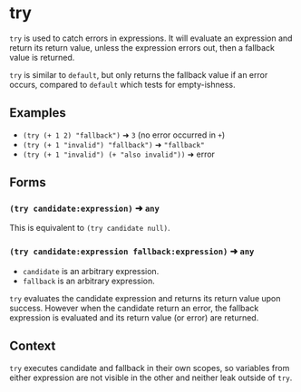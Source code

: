 # try

`try` is used to catch errors in expressions. It will evaluate an expression and
return its return value, unless the expression errors out, then a fallback value
is returned.

`try` is similar to `default`, but only returns the fallback value if an error
occurs, compared to `default` which tests for empty-ishness.

## Examples

* `(try (+ 1 2) "fallback")` ➜ `3` (no error occurred in `+`)
* `(try (+ 1 "invalid") "fallback")` ➜ `"fallback"`
* `(try (+ 1 "invalid") (+ "also invalid"))` ➜ error

## Forms

### `(try candidate:expression)` ➜ `any`

This is equivalent to `(try candidate null)`.

### `(try candidate:expression fallback:expression)` ➜ `any`

* `candidate` is an arbitrary expression.
* `fallback` is an arbitrary expression.

`try` evaluates the candidate expression and returns its return value upon
success. However when the candidate return an error, the fallback expression is
evaluated and its return value (or error) are returned.

## Context

`try` executes candidate and fallback in their own scopes, so variables from
either expression are not visible in the other and neither leak outside of `try`.
